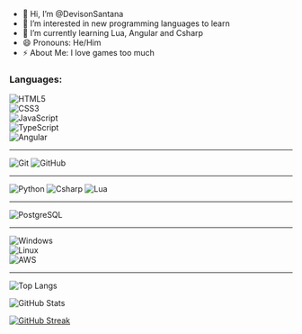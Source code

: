 - 👋 Hi, I’m @DevisonSantana
- 👀 I’m interested in new programming languages to learn
- 🌱 I’m currently learning Lua, Angular and Csharp
- 😄 Pronouns: He/Him
- ⚡ About Me: I love games too much

<!---
DevisonSantana/DevisonSantana is a ✨ special ✨ repository because its `README.md` (this file) appears on your GitHub profile.
You can click the Preview link to take a look at your changes.
--->

<div>
  <h3>Languages:</h3>
  <img src="https://img.shields.io/badge/HTML5-E34F26?style=for-the-badge&logo=html5&logoColor=white" alt="HTML5">
  <br>
  <img src="https://img.shields.io/badge/CSS3-1572B6?style=for-the-badge&logo=css3&logoColor=white" alt="CSS3">
  <br>
  <img src="https://img.shields.io/badge/JavaScript-F7DF1E?style=for-the-badge&logo=javascript&logoColor=black" alt="JavaScript">
  <br>
  <img src="https://img.shields.io/badge/TypeScript-007ACC?style=for-the-badge&logo=typescript&logoColor=white" alt="TypeScript">
  <br>
  <img src="https://img.shields.io/badge/Angular-DD0031?style=for-the-badge&logo=angular&logoColor=white" alt="Angular">
  <br>
  <hr>
  <img src="https://img.shields.io/badge/GIT-E44C30?style=for-the-badge&logo=git&logoColor=white" alt="Git">
  <img src="https://img.shields.io/badge/GITHUB-000?style=for-the-badge&logo=github&logoColor=white" alt="GitHub">
  <br>
  <hr>
  <img src="https://img.shields.io/badge/python-3670A0?style=for-the-badge&logo=python&logoColor=ffdd54" alt="Python">
  <img src="https://img.shields.io/badge/C%23-239120?style=for-the-badge&logo=c-sharp&logoColor=white" alt="Csharp">
  <img src="https://img.shields.io/badge/Lua-2C2D72?style=for-the-badge&logo=lua&logoColor=white" alt="Lua">
  <br>
  <hr>
  <img src="https://img.shields.io/badge/PostgreSQL-000?style=for-the-badge&logo=postgresql" alt="PostgreSQL">
  <br>
  <hr>
  <img src="https://img.shields.io/badge/Windows-000?style=for-the-badge&logo=windows&logoColor=2CA5E0" alt="Windows">
  <br>
  <img src="https://img.shields.io/badge/Linux-000?style=for-the-badge&logo=linux&logoColor=FCC624" alt="Linux">
  <br>
  <img src="https://img.shields.io/badge/AWS-000.svg?style=for-the-badge&logo=amazon-aws&logoColor=white" alt="AWS">
  <hr>
</div>

![Top Langs](https://github-readme-stats-git-masterrstaa-rickstaa.vercel.app/api/top-langs/?username=DevisonSantana&bg_color=000&border_color=30A3DC&title_color=E94D5F&text_color=FFF)

![GitHub Stats](https://github-readme-stats.vercel.app/api?username=DevisonSantana&theme=transparent&bg_color=000&border_color=30A3DC&show_icons=true&icon_color=30A3DC&title_color=E94D5F&text_color=FFF)

[![GitHub Streak](https://streak-stats.demolab.com/?user=DevisonSantana&theme=bear&background=000&border=30A3DC&dates=FFF)](https://git.io/streak-stats)
